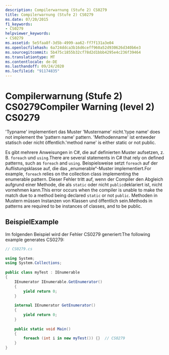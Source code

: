 ```yaml
---
description: Compilerwarnung (Stufe 2) CS0279
title: Compilerwarnung (Stufe 2) CS0279
ms.date: 07/20/2015
f1_keywords:
- CS0279
helpviewer_keywords:
- CS0279
ms.assetid: 5e5faa8f-3d5b-4999-aa62-ff7f131a3e04
ms.openlocfilehash: 6a724ddca3b16d6ceff960a52d930626d340b6e3
ms.sourcegitcommit: 5b475c1855b32cf78d2d1bbb4295e4c236f39464
ms.translationtype: MT
ms.contentlocale: de-DE
ms.lasthandoff: 09/24/2020
ms.locfileid: "91174835"
---
```

# <a name="compiler-warning-level-2-cs0279"></a><span data-ttu-id="7a1fc-103">Compilerwarnung (Stufe 2) CS0279</span><span class="sxs-lookup"><span data-stu-id="7a1fc-103">Compiler Warning (level 2) CS0279</span></span>

<span data-ttu-id="7a1fc-104">'Typname' implementiert das Muster 'Mustername' nicht.</span><span class="sxs-lookup"><span data-stu-id="7a1fc-104">'type name' does not implement the 'pattern name' pattern.</span></span> <span data-ttu-id="7a1fc-105">'Methodenname' ist entweder statisch oder nicht öffentlich.</span><span class="sxs-lookup"><span data-stu-id="7a1fc-105">'method name' is either static or not public.</span></span>  
  
 <span data-ttu-id="7a1fc-106">Es gibt mehrere Anweisungen in C#, die auf definierten Muster aufsetzen, z. B. `foreach` und `using`.</span><span class="sxs-lookup"><span data-stu-id="7a1fc-106">There are several statements in C# that rely on defined patterns, such as `foreach` and `using`.</span></span> <span data-ttu-id="7a1fc-107">Beispielsweise setzt `foreach` auf der Auflistungsklasse auf, die das „enumerable“-Muster implementiert.</span><span class="sxs-lookup"><span data-stu-id="7a1fc-107">For example, `foreach` relies on the collection class implementing the enumerable pattern.</span></span> <span data-ttu-id="7a1fc-108">Dieser Fehler tritt auf, wenn der Compiler den Abgleich aufgrund einer Methode, die als `static` oder nicht `public`deklariert ist, nicht vornehmen kann.</span><span class="sxs-lookup"><span data-stu-id="7a1fc-108">This error occurs when the compiler is unable to make the match due to a method being declared `static` or not `public`.</span></span> <span data-ttu-id="7a1fc-109">Methoden in Mustern müssen Instanzen von Klassen und öffentlich sein.</span><span class="sxs-lookup"><span data-stu-id="7a1fc-109">Methods in patterns are required to be instances of classes, and to be public.</span></span>  
  
## <a name="example"></a><span data-ttu-id="7a1fc-110">Beispiel</span><span class="sxs-lookup"><span data-stu-id="7a1fc-110">Example</span></span>  

 <span data-ttu-id="7a1fc-111">Im folgenden Beispiel wird der Fehler CS0279 generiert:</span><span class="sxs-lookup"><span data-stu-id="7a1fc-111">The following example generates CS0279:</span></span>  
  
```csharp  
// CS0279.cs  
  
using System;  
using System.Collections;  
  
public class myTest : IEnumerable  
{  
    IEnumerator IEnumerable.GetEnumerator()  
    {  
        yield return 0;  
    }  
  
    internal IEnumerator GetEnumerator()  
    {  
        yield return 0;  
    }  
  
    public static void Main()  
    {  
        foreach (int i in new myTest()) {}  // CS0279  
    }  
}  
```
